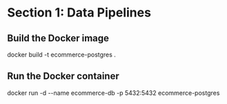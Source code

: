 # Section 1: Data Pipelines

## Build the Docker image
docker build -t ecommerce-postgres .

## Run the Docker container
docker run -d --name ecommerce-db -p 5432:5432 ecommerce-postgres
